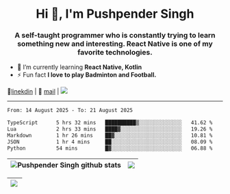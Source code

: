 <h1 align="center">Hi 👋, I'm Pushpender Singh</h1>
<h3 align="center">A self-taught programmer who is constantly trying to learn something new and interesting. React Native is one of my favorite technologies.</h3>

- 🌱 I’m currently learning **React Native, Kotlin**
- ⚡ Fun fact **I love to play Badminton and Football.**

👔[linekdin](https://www.linkedin.com/in/pushpender-singh-240061202/) | 📧 [mail](mailto:pushpendersingh694@gmail.com) | 
<a href="https://github.com/pushpender-singh-ap/pushpender-singh-ap">
    <img src="https://komarev.com/ghpvc/?username=pushpender-singh-ap&style=for-the-badge">
</a>


---

<!--START_SECTION:waka-->

```txt
From: 14 August 2025 - To: 21 August 2025

TypeScript      5 hrs 32 mins   ██████████▒░░░░░░░░░░░░░░   41.62 %
Lua             2 hrs 33 mins   ████▓░░░░░░░░░░░░░░░░░░░░   19.26 %
Markdown        1 hr 26 mins    ██▓░░░░░░░░░░░░░░░░░░░░░░   10.81 %
JSON            1 hr 4 mins     ██░░░░░░░░░░░░░░░░░░░░░░░   08.09 %
Python          54 mins         █▓░░░░░░░░░░░░░░░░░░░░░░░   06.88 %
```

<!--END_SECTION:waka-->


| <a><img align="center" src="https://github-readme-stats-iota-ecru-15.vercel.app/api?username=pushpender-singh-ap&show_icons=true&include_all_commits=true&theme=buefy&hide_border=true" alt="Pushpender Singh github stats" /></a> | <a><img align="center" src="https://github-readme-stats-iota-ecru-15.vercel.app/api/top-langs/?username=pushpender-singh-ap&layout=compact&theme=buefy&hide_border=true" /></a> |
| ------------- | ------------- |

| <a> <img align="left" src="https://github-readme-streak-stats.herokuapp.com/?user=pushpender-singh-ap" /></br> </a> |
| ------------- |
